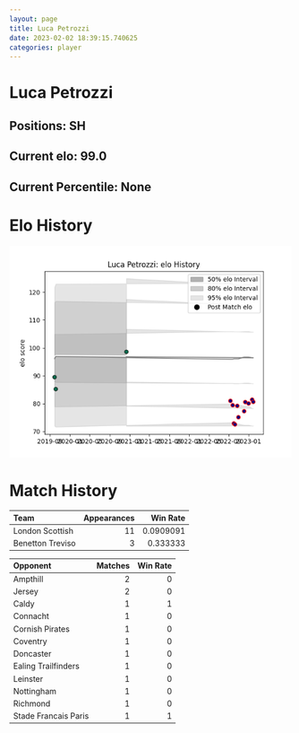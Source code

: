 ```yaml
---  
layout: page  
title: Luca Petrozzi  
date: 2023-02-02 18:39:15.740625  
categories: player  
---
```

# Luca Petrozzi

## Positions: SH

## Current elo: 99.0

## Current Percentile: None

# Elo History


![elo history](history_LucaPetrozzi.png)
# Match History


| Team             |   Appearances |   Win Rate |
|:-----------------|--------------:|-----------:|
| London Scottish  |            11 |  0.0909091 |
| Benetton Treviso |             3 |  0.333333  |

| Opponent             |   Matches |   Win Rate |
|:---------------------|----------:|-----------:|
| Ampthill             |         2 |          0 |
| Jersey               |         2 |          0 |
| Caldy                |         1 |          1 |
| Connacht             |         1 |          0 |
| Cornish Pirates      |         1 |          0 |
| Coventry             |         1 |          0 |
| Doncaster            |         1 |          0 |
| Ealing Trailfinders  |         1 |          0 |
| Leinster             |         1 |          0 |
| Nottingham           |         1 |          0 |
| Richmond             |         1 |          0 |
| Stade Francais Paris |         1 |          1 |